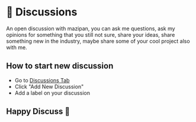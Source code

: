 # 🤼 Discussions

An open discussion with mazipan, you can ask me questions, ask my opinions for something that you still not sure, share your ideas, share something new in the industry, maybe share some of your cool project also with me. 

## How to start new discussion

- Go to [Discussions Tab](https://github.com/mazipan/discussions/discussions)
- Click "Add New Discussion"
- Add a label on your discussion

## Happy Discuss 🤩
